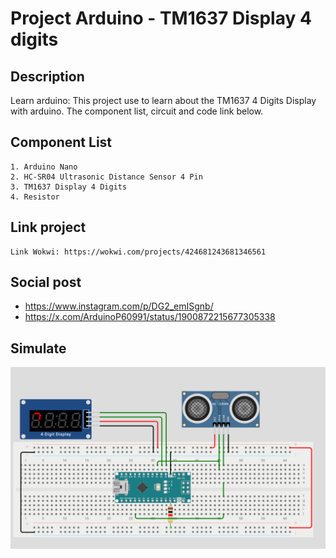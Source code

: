 # Project Arduino - TM1637 Display 4 digits

## Description
Learn arduino: This project use to learn about the TM1637 4 Digits Display with arduino. The component list, circuit and code link below.

## Component List
```
1. Arduino Nano
2. HC-SR04 Ultrasonic Distance Sensor 4 Pin
3. TM1637 Display 4 Digits
4. Resistor
```

## Link project
```
Link Wokwi: https://wokwi.com/projects/424681243681346561
```

## Social post
- https://www.instagram.com/p/DG2_emISgnb/
- https://x.com/ArduinoP60991/status/1900872215677305338
  
## Simulate
<img src="simulate.png">
